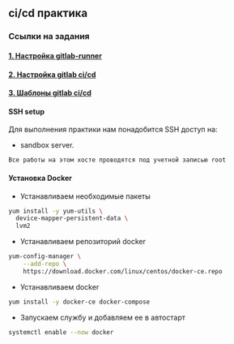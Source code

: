 ## ci/cd практика

### Ссылки на задания

#### [1. Настройка gitlab-runner](practice/4.gitlab_ci_cd/01-gitlab-runner)

#### [2. Настройка gitlab ci/cd](practice/4.gitlab_ci_cd/02-gitlab-ci)

#### [3. Шаблоны gitlab ci/cd](practice/4.gitlab_ci_cd/03-gitlab-ci-teml)


#### SSH setup

Для выполнения практики нам понадобится SSH доступ на:

* sandbox server. 

`Все работы на этом хосте проводятся под учетной записью root`

#### Установка Docker

* Устанавливаем необходимые пакеты

```bash
yum install -y yum-utils \
  device-mapper-persistent-data \
  lvm2
```

* Устанавливаем репозиторий docker

```bash
yum-config-manager \
    --add-repo \
    https://download.docker.com/linux/centos/docker-ce.repo

```
* Устанавливаем docker 

```bash
yum install -y docker-ce docker-compose
```

* Запускаем службу и добавляем ее в автостарт

```bash
systemctl enable --now docker
```

